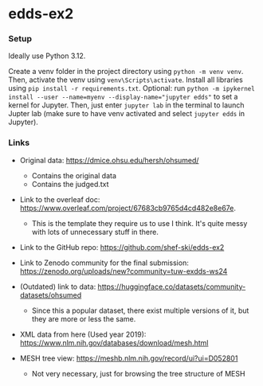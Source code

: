 # edds-ex2

### Setup

Ideally use Python 3.12. 

Create a venv folder in the project directory using ``python -m venv venv``. Then, activate the venv using ``venv\Scripts\activate``. Install all libraries using ``pip install -r requirements.txt``. Optional: run ``python -m ipykernel install --user --name=myenv --display-name="jupyter edds"`` to set a kernel for Jupyter. Then, just enter ``jupyter lab`` in the terminal to launch Jupter lab (make sure to have venv activated and select ``jupyter edds`` in Jupyter).

### Links

- Original data: https://dmice.ohsu.edu/hersh/ohsumed/
    - Contains the original data
    - Contains the judged.txt

- Link to the overleaf doc: https://www.overleaf.com/project/67683cb9765d4cd482e8e67e.
  - This is the template they require us to use I think. It's quite messy with lots of unnecessary stuff in there.

- Link to the GitHub repo: https://github.com/shef-ski/edds-ex2 

- Link to Zenodo community for the final submission: https://zenodo.org/uploads/new?community=tuw-exdds-ws24 

- (Outdated) link to data: https://huggingface.co/datasets/community-datasets/ohsumed 
  - Since this a popular dataset, there exist multiple versions of it, but they are more or less the same.

- XML data from here (Used year 2019): https://www.nlm.nih.gov/databases/download/mesh.html
  
- MESH tree view: https://meshb.nlm.nih.gov/record/ui?ui=D052801
    - Not very necessary, just for browsing the tree structure of MESH
 


